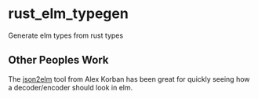 # rust_elm_typegen

Generate elm types from rust types

## Other Peoples Work

The [json2elm](https://korban.net/elm/json2elm/) tool from Alex Korban has been
great for quickly seeing how a decoder/encoder should look in elm.
